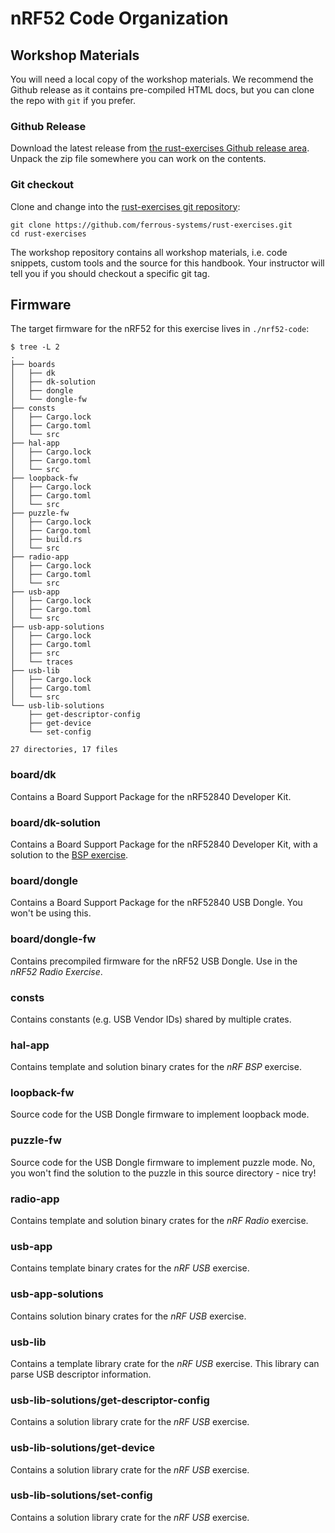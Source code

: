 # nRF52 Code Organization

## Workshop Materials

You will need a local copy of the workshop materials. We recommend the Github release as it contains pre-compiled HTML docs, but you can clone the repo with `git` if you prefer.

### Github Release

Download the latest release from [the rust-exercises Github release area](https://github.com/ferrous-systems/rust-exercises/releases). Unpack the zip file somewhere you can work on the contents.

### Git checkout

Clone and change into the [rust-exercises git repository](https://github.com/ferrous-systems/rust-exercises):

```console
git clone https://github.com/ferrous-systems/rust-exercises.git
cd rust-exercises
```

The workshop repository contains all workshop materials, i.e. code snippets, custom tools and the source for this handbook. Your instructor will tell you if you should checkout a specific git tag.

## Firmware

The target firmware for the nRF52 for this exercise lives in `./nrf52-code`:

```console
$ tree -L 2
.
├── boards
│   ├── dk
│   ├── dk-solution
│   ├── dongle
│   └── dongle-fw
├── consts
│   ├── Cargo.lock
│   ├── Cargo.toml
│   └── src
├── hal-app
│   ├── Cargo.lock
│   ├── Cargo.toml
│   └── src
├── loopback-fw
│   ├── Cargo.lock
│   ├── Cargo.toml
│   └── src
├── puzzle-fw
│   ├── Cargo.lock
│   ├── Cargo.toml
│   ├── build.rs
│   └── src
├── radio-app
│   ├── Cargo.lock
│   ├── Cargo.toml
│   └── src
├── usb-app
│   ├── Cargo.lock
│   ├── Cargo.toml
│   └── src
├── usb-app-solutions
│   ├── Cargo.lock
│   ├── Cargo.toml
│   ├── src
│   └── traces
├── usb-lib
│   ├── Cargo.lock
│   ├── Cargo.toml
│   └── src
└── usb-lib-solutions
    ├── get-descriptor-config
    ├── get-device
    └── set-config

27 directories, 17 files
```

### board/dk

Contains a Board Support Package for the nRF52840 Developer Kit.

### board/dk-solution

Contains a Board Support Package for the nRF52840 Developer Kit, with a solution to the [BSP exercise](./nrf52-hal-buttons.md).

### board/dongle

Contains a Board Support Package for the nRF52840 USB Dongle. You won't be using this.

### board/dongle-fw

Contains precompiled firmware for the nRF52 USB Dongle. Use in the *nRF52 Radio Exercise*.

### consts

Contains constants (e.g. USB Vendor IDs) shared by multiple crates.

### hal-app

Contains template and solution binary crates for the *nRF BSP* exercise.

### loopback-fw

Source code for the USB Dongle firmware to implement loopback mode.

### puzzle-fw

Source code for the USB Dongle firmware to implement puzzle mode. No, you won't find the solution to the puzzle in this source directory - nice try!

### radio-app

Contains template and solution binary crates for the *nRF Radio* exercise.

### usb-app

Contains template binary crates for the *nRF USB* exercise.

### usb-app-solutions

Contains solution binary crates for the *nRF USB* exercise.

### usb-lib

Contains a template library crate for the *nRF USB* exercise. This library can parse USB descriptor information.

### usb-lib-solutions/get-descriptor-config

Contains a solution library crate for the *nRF USB* exercise.

### usb-lib-solutions/get-device

Contains a solution library crate for the *nRF USB* exercise.

### usb-lib-solutions/set-config

Contains a solution library crate for the *nRF USB* exercise.
